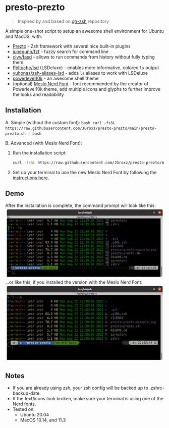 # presto-prezto

> Inspired by and based on [gh-zsh](https://github.com/gustavohellwig/gh-zsh) repository

A simple one-shot script to setup an awesome shell environment for Ubuntu and MacOS, with:
* [Prezto](https://github.com/sorin-ionescu/prezto) - Zsh framework with several nice built-in plugins
* [junegunn/fzf](https://github.com/junegunn/fzf) - fuzzy search for command line
* [clvv/fasd](https://github.com/clvv/fasd) - allows to run commands from history without fully typing them
* [Peltoche/lsd](https://github.com/Peltoche/lsd) (LSDeluxe) - enables more informative, colored `ls` output
* [yuhonas/zsh-aliases-lsd](https://github.com/yuhonas/zsh-aliases-lsd) - adds `ls` aliases to work with LSDeluxe
* [powerlevel10k](https://github.com/romkatv/powerlevel10k) - an awesome shell theme
* (optional) [Meslo Nerd Font](https://github.com/romkatv/powerlevel10k#meslo-nerd-font-patched-for-powerlevel10k) - font recommended by the creator of Powerlevel10k theme, add multiple icons and glyphs to further improve the looks and readability

## Installation

A. Simple (without the custom font):
    ``` bash
    curl -fsSL https://raw.githubusercontent.com/JGroxz/presto-prezto/main/presto-prezto.sh | bash
    ```

B. Advanced (with Meslo Nerd Font):
   1. Run the installation script:
      ``` bash
      curl -fsSL https://raw.githubusercontent.com/JGroxz/presto-prezto/main/presto-prezto.sh | bash --font
      ```
   2. Set up your terminal to use the new Meslo Nerd Font by following the [instructions here](https://github.com/romkatv/powerlevel10k#meslo-nerd-font-patched-for-powerlevel10k).

## Demo

After the installation is complete, the command prompt will look like this:
![ZSH-Prompt](./look.png)
...or like this, if you installed the version with the Meslo Nerd Font:
![ZSH-Prompt](./look-with-nerd-font.png)

## Notes
* If you are already using zsh, your zsh config will be backed up to .zshrc-backup-date.
* If the text/icons look broken, make sure your terminal is using one of the Nerd fonts.
* Tested on:
  * Ubuntu 20.04
  * MacOS 10.14, and 11.3
